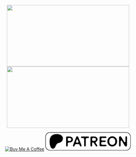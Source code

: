 <p align="center">
<!-- GitHub stats -->
<picture>
  <source
    srcset="https://github-readme-stats.vercel.app/api?username=veniplex&show_icons=true&theme=nord&hide_title=true"
    media="(prefers-color-scheme: dark)"
    height=200
    width=400
    align="center"
  />
  <source
    srcset="https://github-readme-stats.vercel.app/api?username=veniplex&show_icons=true&theme=catppuccin_latte&hide_title=true"
    media="(prefers-color-scheme: light), (prefers-color-scheme: no-preference)"
    height=200
    width=400
    align="center"
  />
  <img src="https://github-readme-stats.vercel.app/api?username=veniplex&show_icons=true&theme=nord&hide_title=true" height=200 width=400 align="center" />
</picture>

<!-- GitHub languages -->
<picture>
  <source
    srcset="https://github-readme-stats.vercel.app/api/top-langs/?username=veniplex&layout=compact&langs_count=4&card_width=400&theme=nord"
    media="(prefers-color-scheme: dark)"
    height=200
    width=400
    align="center"
  />
  <source
    srcset="https://github-readme-stats.vercel.app/api/top-langs/?username=veniplex&layout=compact&langs_count=4&card_width=400&theme=catppuccin_latte"
    media="(prefers-color-scheme: light), (prefers-color-scheme: no-preference)"
    height=200
    width=400
    align="center"
  />
  <img src="https://github-readme-stats.vercel.app/api/top-langs/?username=veniplex&layout=compact&langs_count=4&card_width=400&theme=nord" height=200 width=400 align="center" />
</picture>
</p>

<!-- Sponsor -->
<p align="center">
  <a href="https://www.buymeacoffee.com/veniplex" target="_blank"><img src="https://cdn.buymeacoffee.com/buttons/v2/default-yellow.png" alt="Buy Me A Coffee" height=60 ></a>
<a href="https://www.patreon.com/bePatron?u=135604640"><img src="https://github.com/veniplex/veniplex/blob/main/Support-Me-On-Patreon.svg" height=60 /></a>
</p>

<!--
# Repository Couple Quest
</br>

 Repo couple-quest 
<a href="https://www.github.com/veniplex/couple-quest/">
  <picture>
    <source
      srcset="https://github-readme-stats.vercel.app/api/pin/?username=veniplex&repo=couple-quest&show_owner=true&theme=catppuccin_mocha"
      media="(prefers-color-scheme: dark)"
      height=200
      width=400
      align="center"
    />
    <source
      srcset="https://github-readme-stats.vercel.app/api/pin/?username=veniplex&repo=couple-quest&show_owner=true&theme=catppuccin_latte"
      media="(prefers-color-scheme: light), (prefers-color-scheme: no-preference)"
      height=200
      width=400
      align="center"
    />
    <img src="https://github-readme-stats.vercel.app/api/pin/?username=veniplex&repo=couple-quest&show_owner=true&theme=catppuccin_mocha" height=200 width=400 align="center" />
  </picture>
</a>
-->
